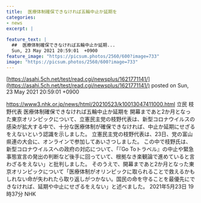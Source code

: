 ```yaml
---
title:  医療体制確保できなければ五輪中止か延期を  
categories:
- news
excerpt: |
  
feature_text: |
  ##  医療体制確保できなければ五輪中止か延期...
  Sun, 23 May 2021 20:59:01  +0900
feature_image: "https://picsum.photos/2560/600?image=733"
image: "https://picsum.photos/2560/600?image=733"
---
```


[https://asahi.5ch.net/test/read.cgi/newsplus/1621771141/](https://asahi.5ch.net/test/read.cgi/newsplus/1621771141/)
posted on Sun, 23 May 2021 20:59:01  +0900

<!--more-->

https://www3.nhk.or.jp/news/html/20210523/k10013047411000.html 立民 枝野代表 医療体制確保できなければ五輪中止か延期を 開幕まであと2か月となった東京オリンピックについて、立憲民主党の枝野代表は、新型コロナウイルスの感染が拡大する中で、十分な医療体制が確保できなければ、中止か延期にせざるをえないという認識を示しました。 立憲民主党の枝野代表は、23日、党の富山県連の大会に、オンラインで参加してあいさつしました。 この中で枝野氏は、新型コロナウイルスへの政府の対応について、「『Go Toトラベル』の中止や緊急事態宣言の発出の判断など後手に回っていて、根拠なき楽観論で進めていると言わざるをえない」と批判しました。 そのうえで、開幕まであと2か月となった東京オリンピックについて「医療体制がオリンピックに取られることで救えるかもしれない命が失われたら取り返しがつかない。国民の命を守ることを最優先にできなければ、延期や中止にせざるをえない」と述べました。 2021年5月23日 19時37分 NHK

